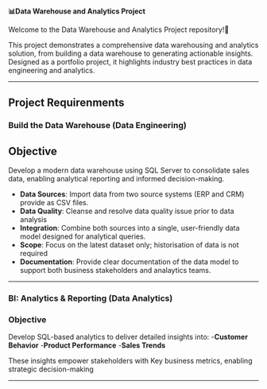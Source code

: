 **📊Data Warehouse and Analytics Project**

Welcome to the Data Warehouse and Analytics Project repository!🚀

This project demonstrates a comprehensive data warehousing and analytics solution, from building a data warehouse to generating actionable insights. Designed as a portfolio project, it highlights industry best practices in data engineering and analytics.

---

## Project Requirenments
### Build the Data Warehouse (Data Engineering)

## Objective
Develop a modern data warehouse using SQL Server to consolidate sales data, enabling analytical reporting and informed decision-making.

- **Data Sources**: Import data from two source systems (ERP and CRM) provide as CSV files.
- **Data Quality**: Cleanse and resolve data quality issue prior to data analysis
- **Integration**: Combine both sources into a single, user-friendly data model designed for analytical queries.
- **Scope**: Focus on the latest dataset only; historisation of data is not required
- **Documentation**: Provide clear documentation of the data model to support both business stakeholders and analaytics teams.

---

### BI: Analytics & Reporting (Data Analytics)
### Objective
Develop SQL-based analytics to deliver detailed insights into:
-**Customer Behavior**
-**Product Performance**
-**Sales Trends**

These insights empower stakeholders with Key business metrics, enabling strategic decision-making

---
